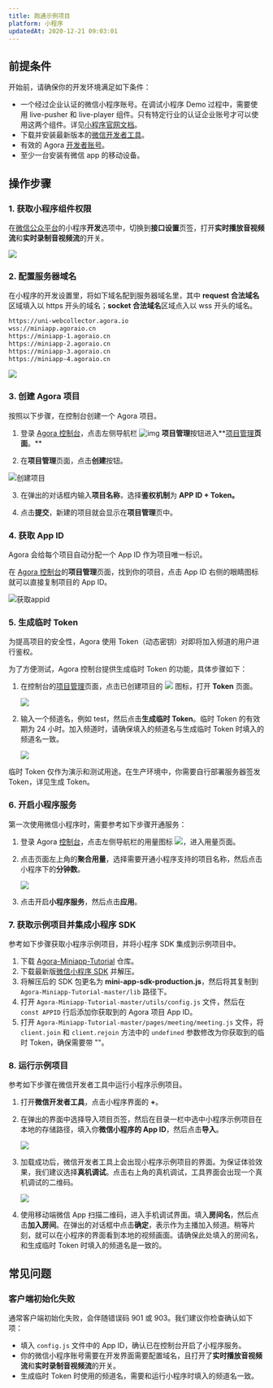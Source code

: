 ```yaml
---
title: 跑通示例项目
platform: 小程序
updatedAt: 2020-12-21 09:03:01
---
```


## 前提条件

开始前，请确保你的开发环境满足如下条件：

- 一个经过企业认证的微信小程序账号。在调试小程序 Demo 过程中，需要使用 live-pusher 和 live-player 组件。只有特定行业的认证企业账号才可以使用这两个组件。详见[小程序官网文档](https://developers.weixin.qq.com/miniprogram/dev/component/live-player.html)。
- 下载并安装最新版本的[微信开发者工具](https://developers.weixin.qq.com/miniprogram/dev/devtools/download.html)。
- 有效的 Agora [开发者账号](https://docs.agora.io/cn/Agora%20Platform/sign_in_and_sign_up)。
- 至少一台安装有微信 app 的移动设备。

## 操作步骤

### 1. 获取小程序组件权限

在[微信公众平台](https://mp.weixin.qq.com/)的小程序**开发**选项中，切换到**接口设置**页签，打开**实时播放音视频流**和**实时录制音视频流**的开关。

![](https://web-cdn.agora.io/docs-files/1605069073929)

### 2. 配置服务器域名

在小程序的开发设置里，将如下域名配到服务器域名里，其中 **request 合法域名**区域填入以 https 开头的域名；**socket 合法域名**区域点入以 wss 开头的域名。

```xml
https://uni-webcollector.agora.io
wss://miniapp.agoraio.cn
https://miniapp-1.agoraio.cn
https://miniapp-2.agoraio.cn
https://miniapp-3.agoraio.cn
https://miniapp-4.agoraio.cn
```

![](https://web-cdn.agora.io/docs-files/1605069238450)

### 3. 创建 Agora 项目

按照以下步骤，在控制台创建一个 Agora 项目。

1. 登录 [Agora 控制台](https://console.agora.io/)，点击左侧导航栏 ![img](https://web-cdn.agora.io/docs-files/1594283671161) **项目管理**按钮进入**[项目管理](https://console.agora.io/projects)**页面**。**

2. 在**项目管理**页面，点击**创建**按钮。

![创建项目](https://web-cdn.agora.io/docs-files/1594287028966)

3. 在弹出的对话框内输入**项目名称**，选择**鉴权机制**为 **APP ID + Token。**

4. 点击**提交**，新建的项目就会显示在**项目管理**页中。

### 4. 获取 App ID

Agora 会给每个项目自动分配一个 App ID 作为项目唯一标识。

在 [Agora 控制台](https://console.agora.io/)的**项目管理**页面，找到你的项目，点击 App ID 右侧的眼睛图标就可以直接复制项目的 App ID。

![获取appid](https://web-cdn.agora.io/docs-files/1603974707121)

### 5. 生成临时 Token

为提高项目的安全性，Agora 使用 Token（动态密钥）对即将加入频道的用户进行鉴权。

为了方便测试，Agora 控制台提供生成临时 Token 的功能，具体步骤如下：

1. 在控制台的[项目管理](https://console.agora.io/projects)页面，点击已创建项目的 ![](https://web-cdn.agora.io/docs-files/1574923151660) 图标，打开 **Token** 页面。

   ![](https://web-cdn.agora.io/docs-files/1574922827899)

2. 输入一个频道名，例如 test，然后点击**生成临时 Token**。临时 Token 的有效期为 24 小时。加入频道时，请确保填入的频道名与生成临时 Token 时填入的频道名一致。

   ![](https://web-cdn.agora.io/docs-files/1574928082984)

<div class="alert note">临时 Token 仅作为演示和测试用途。在生产环境中，你需要自行部署服务器签发 Token，详见<a href="token_server">生成 Token</a >。</div>

### 6. 开启小程序服务

第一次使用微信小程序时，需要参考如下步骤开通服务：

1. 登录 Agora [控制台](https://console.agora.io/)，点击左侧导航栏的用量图标 ![](https://web-cdn.agora.io/docs-files/1605069788924)，进入用量页面。
2. 点击页面左上角的**聚合用量**，选择需要开通小程序支持的项目名称，然后点击小程序下的**分钟数**。

   ![](https://web-cdn.agora.io/docs-files/1605069848737)

3. 点击开启**小程序服务**，然后点击**应用**。

### 7. 获取示例项目并集成小程序 SDK

参考如下步骤获取小程序示例项目，并将小程序 SDK 集成到示例项目中。

1. 下载 [Agora-Miniapp-Tutorial](https://github.com/AgoraIO/Agora-Miniapp-Tutorial) 仓库。
2. 下载最新版[微信小程序 SDK](https://confluence.agoralab.co/pages/viewpage.action?pageId=689218002) 并解压。
3. 将解压后的 SDK 包更名为 **mini-app-sdk-production.js**，然后将其复制到 `Agora-Miniapp-Tutorial-master/lib` 路径下。
4. 打开 `Agora-Miniapp-Tutorial-master/utils/config.js` 文件，然后在 `const APPID` 行后添加你获取到的 Agora 项目 App ID。
5. 打开 `Agora-Miniapp-Tutorial-master/pages/meeting/meeting.js` 文件，将 `client.join` 和 `client.rejoin` 方法中的 `undefined` 参数修改为你获取到的临时 Token，确保需要带 ""。

### 8. 运行示例项目

参考如下步骤在微信开发者工具中运行小程序示例项目。

1. 打开**微信开发者工具**，点击小程序界面的 **+**。
2. 在弹出的界面中选择导入项目页签，然后在目录一栏中选中小程序示例项目在本地的存储路径，填入你**微信小程序的 App ID**，然后点击**导入**。

   ![](https://web-cdn.agora.io/docs-files/1605070114544)

3. 加载成功后，微信开发者工具上会出现小程序示例项目的界面。为保证体验效果，我们建议选择**真机调试**。点击右上角的真机调试，工具界面会出现一个真机调试的二维码。

   ![](https://web-cdn.agora.io/docs-files/1605070164900)

4. 使用移动端微信 App 扫描二维码，进入手机调试界面。填入**房间名**，然后点击**加入房间**。在弹出的对话框中点击**确定**，表示作为主播加入频道。稍等片刻，就可以在小程序的界面看到本地的视频画面。请确保此处填入的房间名，和生成临时 Token 时填入的频道名是一致的。

## 常见问题

### 客户端初始化失败

通常客户端初始化失败，会伴随错误码 901 或 903。我们建议你检查确认如下项：

- 填入 `config.js` 文件中的 App ID，确认已在控制台开启了小程序服务。
- 你的微信小程序账号需要在开发界面需要配置域名，且打开了**实时播放音视频流**和**实时录制音视频流**的开关。
- 生成临时 Token 时使用的频道名，需要和运行小程序时填入的频道名一致。
